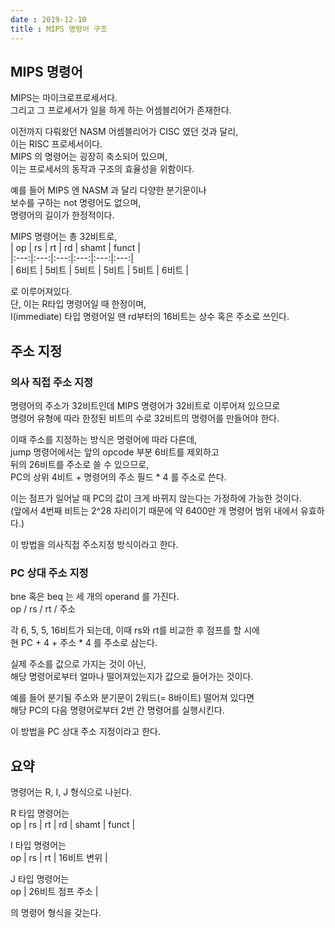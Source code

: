 ```yaml
---
date : 2019-12-10
title : MIPS 명령어 구조
---
```


## MIPS 명령어

MIPS는 마이크로프로세서다.  
그리고 그 프로세서가 일을 하게 하는 어셈블리어가 존재한다.  

이전까지 다뤄왔던 NASM 어셈블리어가 CISC 였던 것과 달리,  
이는 RISC 프로세서이다.  
MIPS 의 명령어는 굉장히 축소되어 있으며,  
이는 프로세서의 동작과 구조의 효율성을 위함이다.  

예를 들어 MIPS 엔 NASM 과 달리 다양한 분기문이나  
보수를 구하는 not 명령어도 없으며,  
명령어의 길이가 한정적이다.  

MIPS 명령어는 총 32비트로,  
| op | rs | rt | rd | shamt | funct |  
|:---:|:---:|:---:|:---:|:---:|:---:|  
| 6비트 | 5비트 | 5비트 | 5비트 | 5비트 | 6비트 |  

로 이루어져있다.  
단, 이는 R타입 명령어일 때 한정이며,  
I(immediate) 타입 명령어일 땐 rd부터의 16비트는 상수 혹은 주소로 쓰인다.  


## 주소 지정

### 의사 직접 주소 지정

명령어의 주소가 32비트인데 MIPS 명령어가 32비트로 이루어져 있으므로  
명령어 유형에 따라 한정된 비트의 수로 32비트의 명령어를 만들어야 한다.  

이때 주소를 지정하는 방식은 명령어에 따라 다른데,  
jump 명령어에서는 앞의 opcode 부분 6비트를 제외하고  
뒤의 26비트를 주소로 쓸 수 있으므로,  
PC의 상위 4비트 + 명령어의 주소 필드 * 4 를 주소로 쓴다.  

이는 점프가 일어날 때 PC의 값이 크게 바뀌지 않는다는 가정하에 가능한 것이다.  
(앞에서 4번째 비트는 2^28 자리이기 때문에 약 6400만 개 명령어 범위 내에서 유효하다.)  

이 방법을 의사직접 주소지정 방식이라고 한다.  



### PC 상대 주소 지정

bne 혹은 beq 는 세 개의 operand 를 가진다.  
op / rs / rt / 주소  

각 6, 5, 5, 16비트가 되는데, 이때 rs와 rt를 비교한 후 점프를 할 시에  
현 PC + 4 + 주소 * 4 를 주소로 삼는다.  

실제 주소를 값으로 가지는 것이 아닌,  
해당 명령어로부터 얼마나 떨어져있는지가 값으로 들어가는 것이다.  

예를 들어 분기될 주소와 분기문이 2워드(= 8바이트) 떨어져 있다면  
해당 PC의 다음 명령어로부터 2번 간 명령어를 실행시킨다.  

이 방법을 PC 상대 주소 지정이라고 한다.  



## 요약

명령어는 R, I, J 형식으로 나뉜다.  

R 타입 명령어는  
op | rs | rt | rd | shamt | funct |

I 타입 명령어는  
op | rs | rt | 16비트 변위 |

J 타입 명령어는  
op | 26비트 점프 주소 | 

의 명령어 형식을 갖는다.  

